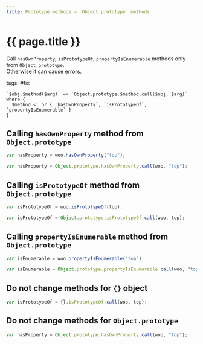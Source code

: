 ```yaml
---
title: Prototype methods ⇒ `Object.prototype` methods
---
```


# {{ page.title }}

Call `hasOwnProperty`, `isPrototypeOf`, `propertyIsEnumerable` methods only from `Object.prototype`.  
Otherwise it can cause errors.

tags: #fix

```grit
`$obj.$method($arg)` => `Object.prototype.$method.call($obj, $arg)` where {
  $method <: or { `hasOwnProperty`, `isPrototypeOf`, `propertyIsEnumerable` }
}
```

## Calling `hasOwnProperty` method from `Object.prototype`

```javascript
var hasProperty = woo.hasOwnProperty("top");
```

```typescript
var hasProperty = Object.prototype.hasOwnProperty.call(woo, "top");
```

## Calling `isPrototypeOf` method from `Object.prototype`

```javascript
var isPrototypeOf = woo.isPrototypeOf(top);
```

```typescript
var isPrototypeOf = Object.prototype.isPrototypeOf.call(woo, top);
```

## Calling `propertyIsEnumerable` method from `Object.prototype`

```javascript
var isEnumerable = woo.propertyIsEnumerable("top");
```

```typescript
var isEnumerable = Object.prototype.propertyIsEnumerable.call(woo, "top");
```

## Do not change methods for `{}` object

```javascript
var isPrototypeOf = {}.isPrototypeOf.call(woo, top);
```

## Do not change methods for `Object.prototype`

```javascript
var hasProperty = Object.prototype.hasOwnProperty.call(woo, "top");
```
